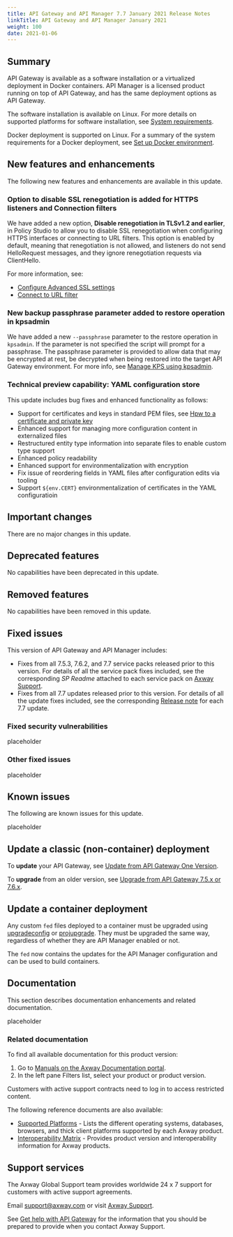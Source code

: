```yaml
---
title: API Gateway and API Manager 7.7 January 2021 Release Notes
linkTitle: API Gateway and API Manager January 2021
weight: 100
date: 2021-01-06
---
```

## Summary

API Gateway is available as a software installation or a virtualized deployment in Docker containers. API Manager is a licensed product running on top of API Gateway, and has the same deployment options as API Gateway.

The software installation is available on Linux. For more details on supported platforms for software installation, see [System requirements](/docs/apim_installation/apigtw_install/system_requirements/).

Docker deployment is supported on Linux. For a summary of the system requirements for a Docker deployment, see [Set up Docker environment](/docs/apim_installation/apigw_containers/docker_scripts_prereqs/).

## New features and enhancements

The following new features and enhancements are available in this update.

### Option to disable SSL renegotiation is added for HTTPS listeners and Connection filters

We have added a new option, **Disable renegotiation in TLSv1.2 and earlier**, in Policy Studio to allow you to disable SSL renegotiation when configuring HTTPS interfaces or connecting to URL filters. This option is enabled by default, meaning that renegotiation is not allowed, and listeners do not send HelloRequest messages, and they ignore renegotiation requests via ClientHello.

For more information, see:

* [Configure Advanced SSL settings](/docs/apim_policydev/apigw_gw_instances/general_services/#configure-advanced-ssl-settings)
* [Connect to URL filter](/docs/apim_policydev/apigw_polref/routing_common/)

### New backup passphrase parameter added to restore operation in kpsadmin

We have added a new `--passphrase` parameter to the restore operation in `kpsadmin`.
If the parameter is not specified the script will prompt for a passphrase. The passphrase parameter is provided to allow data that may be encrypted at rest, be decrypted when being restored into the target API Gateway environment. For more info, see [Manage KPS using kpsadmin](https://developjan21--axway-open-docs.netlify.app/docs/apim_policydev/apigw_kps/how_to_use_kpsadmin_command/).

### Technical preview capability: YAML configuration store

This update includes bug fixes and enhanced functionality as follows:

* Support for certificates and keys in standard PEM files, see [Hpw to a certificate and private key](/docs/apim_yamles/apim_yamles_cli/yamles_edit/#add-a-new-certificate-and-private-key-to-a-yaml-configuration) 
* Enhanced support for managing more configuration content in externalized files
* Restructured entity type information into separate files to enable custom type support
* Enhanced policy readability
* Enhanced support for environmentalization with encryption
* Fix issue of reordering fields in YAML files after configuration edits via tooling
* Support `${env.CERT}` environmentalization of certificates in the YAML configuratioin

## Important changes

<!-- It is important, especially when upgrading from an earlier version, to be aware of the following changes in the behavior or operation of the product in this update.. -->

There are no major changes in this update.

## Deprecated features

<!-- As part of our software development life cycle we constantly review our API Management offering. In this update, the following capabilities have been deprecated. -->

No capabilities have been deprecated in this update.

## Removed features

No capabilities have been removed in this update.

<!-- To stay current and align our offerings with customer demand and best practices, Axway might discontinue support for some capabilities. As part of this review, the following features have been removed: -->

## Fixed issues

This version of API Gateway and API Manager includes:

* Fixes from all 7.5.3, 7.6.2, and 7.7 service packs released prior to this version. For details of all the service pack fixes included, see the corresponding *SP Readme* attached to each service pack on [Axway Support](https://support.axway.com).
* Fixes from all 7.7 updates released prior to this version. For details of all the update fixes included, see the corresponding [Release note](/docs/apim_relnotes/) for each 7.7 update.

### Fixed security vulnerabilities

placeholder

### Other fixed issues

placeholder

## Known issues

The following are known issues for this update.

placeholder

## Update a classic (non-container) deployment

To **update** your API Gateway, see [Update from API Gateway One Version](/docs/apim_installation/apigw_upgrade/upgrade_steps_oneversion/).

To **upgrade** from an older version, see [Upgrade from API Gateway 7.5.x or 7.6.x](/docs/apim_installation/apigw_upgrade/upgrade_steps_extcass/).

## Update a container deployment

Any custom `fed` files deployed to a container must be upgraded using [upgradeconfig](/docs/apim_installation/apigw_upgrade/upgrade_analytics#upgradeconfig-options) or [projupgrade](/docs/apim_reference/devopstools_ref#projupgrade-command-options). They must be upgraded the same way, regardless of whether they are API Manager enabled or not.

The `fed` now contains the updates for the API Manager configuration and can be used to build containers.

## Documentation

This section describes documentation enhancements and related documentation.

placeholder

### Related documentation

To find all available documentation for this product version:

1. Go to [Manuals on the Axway Documentation portal](https://docs.axway.com/bundle).
2. In the left pane Filters list, select your product or product version.

Customers with active support contracts need to log in to access restricted content.

The following reference documents are also available:

* [Supported Platforms](https://docs.axway.com/bundle/Axway_Products_SupportedPlatforms_allOS_en) - Lists the different operating systems, databases, browsers, and thick client platforms supported by each Axway product.
* [Interoperability Matrix](https://docs.axway.com/bundle/Axway_Products_InteroperabilityMatrix_allOS_en) - Provides product version and interoperability information for Axway products.

## Support services

The Axway Global Support team provides worldwide 24 x 7 support for customers with active support agreements.

Email [support@axway.com](mailto:support@axway.com) or visit [Axway Support](https://support.axway.com/).

See [Get help with API Gateway](/docs/apim_administration/apigtw_admin/trblshoot_get_help/) for the information that you should be prepared to provide when you contact Axway Support.
